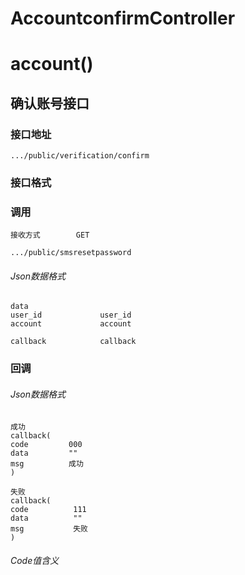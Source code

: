 # AccountconfirmController #
# account() #
## 确认账号接口


### 接口地址


```
.../public/verification/confirm
```

### 接口格式

### 调用

```
接收方式        GET
```

```
.../public/smsresetpassword
```

###### Json数据格式
```
data
user_id             user_id
account             account

callback            callback
```

### 回调
###### Json数据格式

```
成功
callback(
code         000
data         ""
msg          成功
)
```

```
失败
callback(
code          111
data          ""
msg           失败
)
```

###### Code值含义

```
```